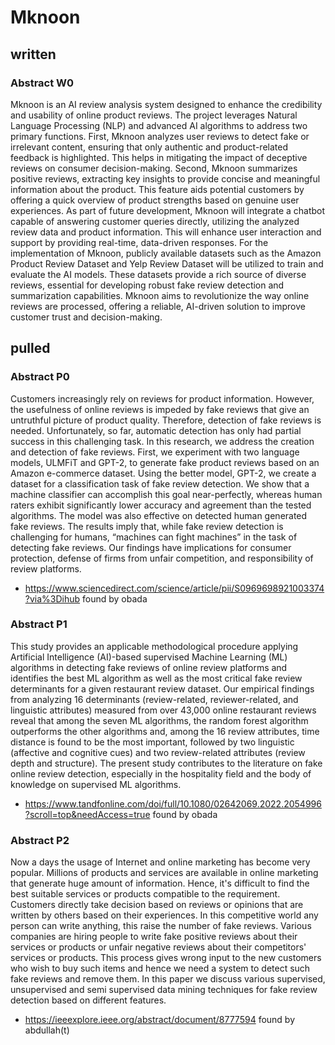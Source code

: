 # Mknoon

## written

### Abstract W0
Mknoon is an AI review analysis system designed to enhance the credibility and usability of online product reviews. The project leverages Natural Language Processing (NLP) and advanced AI algorithms to address two primary functions. First, Mknoon analyzes user reviews to detect fake or irrelevant content, ensuring that only authentic and product-related feedback is highlighted. This helps in mitigating the impact of deceptive reviews on consumer decision-making. Second, Mknoon summarizes positive reviews, extracting key insights to provide concise and meaningful information about the product. This feature aids potential customers by offering a quick overview of product strengths based on genuine user experiences. As part of future development, Mknoon will integrate a chatbot capable of answering customer queries directly, utilizing the analyzed review data and product information. This will enhance user interaction and support by providing real-time, data-driven responses. For the implementation of Mknoon, publicly available datasets such as the Amazon Product Review Dataset and Yelp Review Dataset will be utilized to train and evaluate the AI models. These datasets provide a rich source of diverse reviews, essential for developing robust fake review detection and summarization capabilities. Mknoon aims to revolutionize the way online reviews are processed, offering a reliable, AI-driven solution to improve customer trust and decision-making.

## pulled

### Abstract P0
Customers increasingly rely on reviews for product information. However, the usefulness of online reviews is impeded by fake reviews that give an untruthful picture of product quality. Therefore, detection of fake reviews is needed. Unfortunately, so far, automatic detection has only had partial success in this challenging task. In this research, we address the creation and detection of fake reviews. First, we experiment with two language models, ULMFiT and GPT-2, to generate fake product reviews based on an Amazon e-commerce dataset. Using the better model, GPT-2, we create a dataset for a classification task of fake review detection. We show that a machine classifier can accomplish this goal near-perfectly, whereas human raters exhibit significantly lower accuracy and agreement than the tested algorithms. The model was also effective on detected human generated fake reviews. The results imply that, while fake review detection is challenging for humans, “machines can fight machines” in the task of detecting fake reviews. Our findings have implications for consumer protection, defense of firms from unfair competition, and responsibility of review platforms.
* https://www.sciencedirect.com/science/article/pii/S0969698921003374?via%3Dihub found by obada

### Abstract P1
This study provides an applicable methodological procedure applying Artificial Intelligence (AI)-based supervised Machine Learning (ML) algorithms in detecting fake reviews of online review platforms and identifies the best ML algorithm as well as the most critical fake review determinants for a given restaurant review dataset. Our empirical findings from analyzing 16 determinants (review-related, reviewer-related, and linguistic attributes) measured from over 43,000 online restaurant reviews reveal that among the seven ML algorithms, the random forest algorithm outperforms the other algorithms and, among the 16 review attributes, time distance is found to be the most important, followed by two linguistic (affective and cognitive cues) and two review-related attributes (review depth and structure). The present study contributes to the literature on fake online review detection, especially in the hospitality field and the body of knowledge on supervised ML algorithms.
* https://www.tandfonline.com/doi/full/10.1080/02642069.2022.2054996?scroll=top&needAccess=true found by obada

### Abstract P2
Now a days the usage of Internet and online marketing has become very popular. Millions of products and services are available in online marketing that generate huge amount of information. Hence, it's difficult to find the best suitable services or products compatible to the requirement. Customers directly take decision based on reviews or opinions that are written by others based on their experiences. In this competitive world any person can write anything, this raise the number of fake reviews. Various companies are hiring people to write fake positive reviews about their services or products or unfair negative reviews about their competitors' services or products. This process gives wrong input to the new customers who wish to buy such items and hence we need a system to detect such fake reviews and remove them. In this paper we discuss various supervised, unsupervised and semi supervised data mining techniques for fake review detection based on different features.
* https://ieeexplore.ieee.org/abstract/document/8777594 found by abdullah(t)
